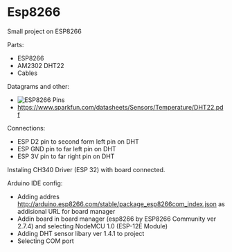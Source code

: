 # Esp8266
Small project on ESP8266

Parts:
* ESP8266
* AM2302 DHT22
* Cables

Datagrams and other:
* ![ESP8266 Pins](https://cdn.forbot.pl/blog/wp-content/uploads/2020/01/ESP8266_pinout_ESP_8266_DEVMODULE_PINOUT.png)
* https://www.sparkfun.com/datasheets/Sensors/Temperature/DHT22.pdf

Connections:
* ESP D2 pin to second form left pin on DHT
* ESP GND pin to far left pin on DHT
* ESP 3V pin to far right pin on DHT

Instaling CH340 Driver (ESP 32) with board connected.

Arduino IDE config:
* Adding addres http://arduino.esp8266.com/stable/package_esp8266com_index.json as addisional URL for board manager
* Addin board in board manager (esp8266 by ESP8266 Community ver 2.7.4) and selecting NodeMCU 1.0 (ESP-12E Module)
* Adding DHT sensor libary ver 1.4.1 to project
* Selecting COM port
